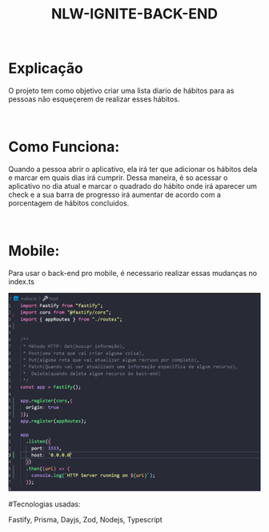 <p align="center">
 <h1 align="center"> NLW-IGNITE-BACK-END </h1>
</p>

</br>

# Explicação

O projeto tem como objetivo criar uma lista diario de hábitos para as pessoas não esqueçerem de realizar esses hábitos.

</br>

# Como Funciona:

Quando a pessoa abrir o aplicativo, ela irá ter que adicionar os hábitos dela e marcar em quais dias irá cumprir. 
Dessa maneira, é so acessar o aplicativo no dia atual e marcar o quadrado do hábito onde irá aparecer um check e a sua barra de progresso irá aumentar de acordo com a porcentagem de hábitos concluidos.

</br>

# Mobile:

Para usar o back-end pro mobile, é necessario realizar essas mudanças no index.ts

<img src="src/img/readmeimg.png" width={250} height={400} >

</br>

#Tecnologias usadas:

Fastify, Prisma, Dayjs, Zod, Nodejs, Typescript
